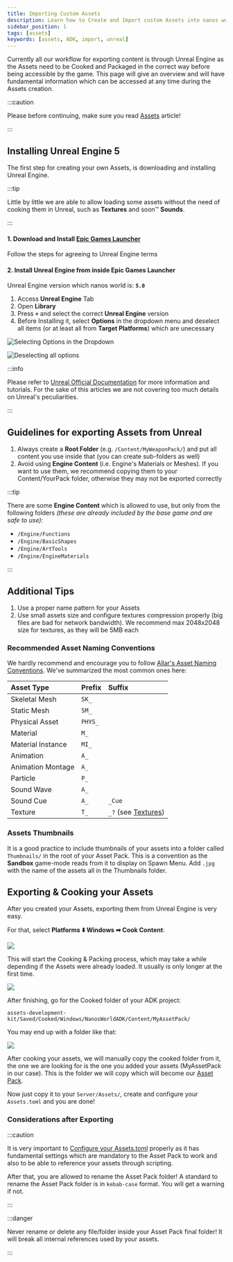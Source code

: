 ```yaml
---
title: Importing Custom Assets
description: Learn how to Create and Import custom Assets into nanos world
sidebar_position: 1
tags: [assets]
keywords: [assets, ADK, import, unreal]
---
```



Currently all our workflow for exporting content is through Unreal Engine as the Assets need to be Cooked and Packaged in the correct way before being accessible by the game. This page will give an overview and will have fundamental information which can be accessed at any time during the Assets creation.

:::caution

Please before continuing, make sure you read [Assets](/core-concepts/assets.md) article!

:::


## Installing Unreal Engine 5

The first step for creating your own Assets, is downloading and installing Unreal Engine.

:::tip

Little by little we are able to allow loading some assets without the need of cooking them in Unreal, such as **Textures** and soon™ **Sounds**.

:::


#### 1. Download and Install [Epic Games Launcher](https://www.unrealengine.com/en-US/download/ue_non_games) 

Follow the steps for agreeing to Unreal Engine terms


#### 2. Install Unreal Engine from inside Epic Games Launcher

Unreal Engine version which nanos world is: **`5.0`**

1. Access **Unreal Engine** Tab
2. Open **Library**
3. Press **`+`** and select the correct **Unreal Engine** version
4. Before Installing it, select **Options** in the dropdown menu and deselect all items \(or at least all from **Target Platforms**\) which are unecessary

![Selecting Options in the Dropdown](/img/docs/importing-assets-01.jpg)

![Deselecting all options](/img/docs/importing-assets-02.jpg)

:::info

Please refer to [Unreal Official Documentation](https://docs.unrealengine.com/en-US/GettingStarted) for more information and tutorials. For the sake of this articles we are not covering too much details on Unreal's peculiarities.

:::


## Guidelines for exporting Assets from Unreal

1. Always create a **Root Folder** (e.g. `/Content/MyWeaponPack/`) and put all content you use inside that (you can create sub-folders as well)
2. Avoid using **Engine Content** (i.e. Engine's Materials or Meshes). If you want to use them, we recommend copying them to your Content/YourPack folder, otherwise they may not be exported correctly

:::tip

There are some **Engine Content** which is allowed to use, but only from the following folders _(these are already included by the base game and are safe to use)_:

* `/Engine/Functions`
* `/Engine/BasicShapes`
* `/Engine/ArtTools`
* `/Engine/EngineMaterials`

:::


## Additional Tips

1. Use a proper name pattern for your Assets
2. Use small assets size and configure textures compression properly (big files are bad for network bandwidth). We recommend max 2048x2048 size for textures, as they will be 5MB each


### Recommended Asset Naming Conventions

We hardly recommend and encourage you to follow [Allar's Asset Naming Conventions](https://github.com/Allar/ue4-style-guide#1-asset-naming-conventions-). We've summarized the most common ones here:

| **Asset Type** | **Prefix** | **Suffix** |
| :--- | :--- | :--- |
| Skeletal Mesh | `SK_` |  |
| Static Mesh | `SM_` |  |
| Physical Asset | `PHYS_` |  |
| Material | `M_` |  |
| Material Instance | `MI_` |  |
| Animation | `A_` |  |
| Animation Montage | `A_` |  |
| Particle | `P_` |  |
| Sound Wave | `A_` |  |
| Sound Cue | `A_` | `_Cue` |
| Texture | `T_` | `_?` (see [Textures](https://github.com/Allar/ue4-style-guide#anc-textures)) |


### Assets Thumbnails

It is a good practice to include thumbnails of your assets into a folder called `Thumbnails/` in the root of your Asset Pack. This is a convention as the **Sandbox** game-mode reads from it to display on Spawn Menu. Add `.jpg` with the name of the assets all in the Thumbnails folder.


## Exporting & Cooking your Assets

After you created your Assets, exporting them from Unreal Engine is very easy.

For that, select **Platforms ⬇️ Windows ➡ Cook Content**:

![](/img/docs/importing-assets-03.jpg)

This will start the Cooking & Packing process, which may take a while depending if the Assets were already loaded. It usually is only longer at the first time.

![](/img/docs/importing-assets-04.jpg)

After finishing, go for the Cooked folder of your ADK project:

`assets-development-kit/Saved/Cooked/Windows/NanosWorldADK/Content/MyAssetPack/`

You may end up with a folder like that:

![](/img/docs/importing-assets-05.jpg)

After cooking your assets, we will manually copy the cooked folder from it, the one we are looking for is the one you added your assets (MyAssetPack in our case). This is the folder we will copy which will become our [Asset Pack](/docs/core-concepts/assets).

Now just copy it to your `Server/Assets/`, create and configure your `Assets.toml` and you are done!


### Considerations after Exporting

:::caution

It is very important to [Configure your Assets.toml](/docs/core-concepts/assets#assets-pack-configuration) properly as it has fundamental settings which are mandatory to the Asset Pack to work and also to be able to reference your assets through scripting.

After that, you are allowed to rename the Asset Pack folder! A standard to rename the Asset Pack folder is in `kebab-case` format. You will get a warning if not.

:::


:::danger

Never rename or delete any file/folder inside your Asset Pack final folder! It will break all internal references used by your assets.

:::

